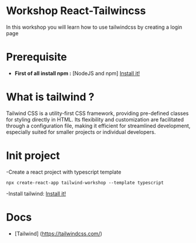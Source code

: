 # Workshop React-Tailwincss

In this workshop you will learn how to use tailwindcss by creating a login page

# Prerequisite

- **First of all install npm :** [NodeJS and npm] [Install it!](https://docs.npmjs.com/downloading-and-installing-node-js-and-npm)

# What is tailwind ?

Tailwind CSS is a utility-first CSS framework, providing pre-defined classes for styling directly in HTML. Its flexibility and customization are facilitated through a configuration file, making it efficient for streamlined development, especially suited for smaller projects or individual developers.

# Init project

-Create a react project with typescript template

```
npx create-react-app tailwind-workshop --template typescript
```

-Install tailwind: [Install it!](https://tailwindcss.com/docs/installation)

# Docs

- [Tailwind] (https://tailwindcss.com/)
